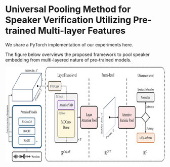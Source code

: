 # Universal Pooling Method for Speaker Verification Utilizing Pre-trained Multi-layer Features
We share a PyTorch implementation of our experiments here.

The figure below overviews the proposed framework to pool speaker embedding from multi-layered nature of pre-trained models.
<p align="center">
<img src="/img/Fig-Overall_framework_v0.png" width="850" height="300">
</p>
